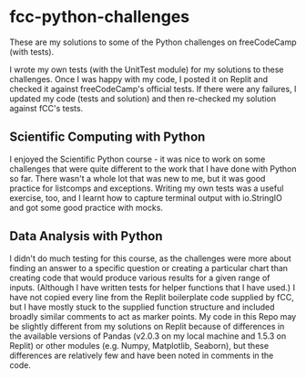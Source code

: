 # fcc-python-challenges
These are my solutions to some of the Python challenges on freeCodeCamp (with tests).

I wrote my own tests (with the UnitTest module) for my solutions to these challenges. Once I was happy with my code, I posted it on Replit and checked it against freeCodeCamp's official tests. If there were any failures, I updated my code (tests and solution) and then re-checked my solution against fCC's tests.

## Scientific Computing with Python

I enjoyed the Scientific Python course - it was nice to work on some challenges that were quite different to the work that I have done with Python so far. There wasn't a whole lot that was new to me, but it was good practice for listcomps and exceptions. Writing my own tests was a useful exercise, too, and I learnt how to capture terminal output with io.StringIO and got some good practice with mocks.

## Data Analysis with Python

I didn't do much testing for this course, as the challenges were more about finding an answer to a specific question or creating a particular chart than creating code that would produce various results for a given range of inputs. (Although I have written tests for helper functions that I have used.) I have not copied every line from the Replit boilerplate code supplied by fCC, but I have mostly stuck to the supplied function structure and included broadly similar comments to act as marker points. My code in this Repo may be slightly different from my solutions on Replit because of differences in the available versions of Pandas (v2.0.3 on my local machine and 1.5.3 on Replit) or other modules (e.g. Numpy, Matplotlib, Seaborn), but these differences are relatively few and have been noted in comments in the code.
